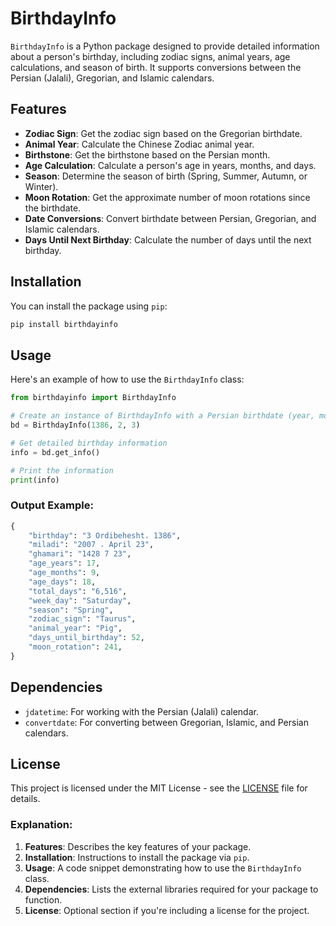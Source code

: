 
# BirthdayInfo

`BirthdayInfo` is a Python package designed to provide detailed information about a person's birthday, including zodiac signs, animal years, age calculations, and season of birth. It supports conversions between the Persian (Jalali), Gregorian, and Islamic calendars.

## Features

- **Zodiac Sign**: Get the zodiac sign based on the Gregorian birthdate.
- **Animal Year**: Calculate the Chinese Zodiac animal year.
- **Birthstone**: Get the birthstone based on the Persian month.
- **Age Calculation**: Calculate a person's age in years, months, and days.
- **Season**: Determine the season of birth (Spring, Summer, Autumn, or Winter).
- **Moon Rotation**: Get the approximate number of moon rotations since the birthdate.
- **Date Conversions**: Convert birthdate between Persian, Gregorian, and Islamic calendars.
- **Days Until Next Birthday**: Calculate the number of days until the next birthday.

## Installation

You can install the package using `pip`:

```bash
pip install birthdayinfo
```

## Usage

Here's an example of how to use the `BirthdayInfo` class:

```python
from birthdayinfo import BirthdayInfo

# Create an instance of BirthdayInfo with a Persian birthdate (year, month, day)
bd = BirthdayInfo(1386, 2, 3)

# Get detailed birthday information
info = bd.get_info()

# Print the information
print(info)
```

### Output Example:

```python
{
    "birthday": "3 Ordibehesht، 1386",
    "miladi": "2007 ، April 23",
    "ghamari": "1428 7 23",
    "age_years": 17,
    "age_months": 9,
    "age_days": 18,
    "total_days": "6,516",
    "week_day": "Saturday",
    "season": "Spring",
    "zodiac_sign": "Taurus",
    "animal_year": "Pig",
    "days_until_birthday": 52,
    "moon_rotation": 241,
}
```

## Dependencies

- `jdatetime`: For working with the Persian (Jalali) calendar.
- `convertdate`: For converting between Gregorian, Islamic, and Persian calendars.

## License

This project is licensed under the MIT License - see the [LICENSE](LICENSE) file for details.


### Explanation:
1. **Features**: Describes the key features of your package.
2. **Installation**: Instructions to install the package via `pip`.
3. **Usage**: A code snippet demonstrating how to use the `BirthdayInfo` class.
4. **Dependencies**: Lists the external libraries required for your package to function.
5. **License**: Optional section if you're including a license for the project.


